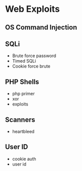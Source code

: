 # Web Exploits

## OS Command Injection

## SQLi

- Brute force password
- Timed SQLi
- Cookie force brute

## PHP Shells

- php primer
- xor
- exploits

## Scanners

- heartbleed

## User ID
- cookie auth
- user id
